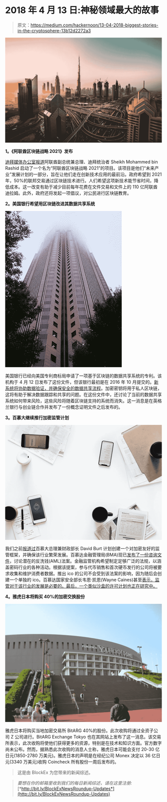 # 2018 年 4 月 13 日:神秘领域最大的故事

> 原文：<https://medium.com/hackernoon/13-04-2018-biggest-stories-in-the-cryptosphere-13b12d2272a3>

![](img/19338689986464dec31b04f6aca04275.png)

**1。《阿联酋区块链战略 2021》发布**

[迪拜媒体办公室报道](http://www.mediaoffice.ae/en/media-center/news/11/4/2018/uae-blockchain-strategy.aspx)阿联酋副总统兼总理、迪拜统治者 Sheikh Mohammed bin Rashid 启动了一个名为“阿联酋区块链战略 2021”的项目。该项目是他们“未来产业”发展计划的一部分，旨在让他们走在创新技术应用的最前沿。政府希望到 2021 年，50%的联邦交易通过区块链技术进行。人们希望这项新技术能节省时间，降低成本。这一改变有助于减少目前每年花费在文件交易和文件上的 110 亿阿联酋迪拉姆。此外，政府还将发起一项倡议，对公民进行区块链教育。

**2。美国银行希望用区块链改进其数据共享系统**

![](img/556c7b5fe8090f03e3574881675e2571.png)

美国银行已经向美国专利商标局申请了一项基于区块链的数据共享系统的专利。该机构于 4 月 12 日发布了这份文件，但该银行最初是在 2016 年 10 月提交的。[新系统将协助数据验证，并确保安全的数据共享流程](https://docs.google.com/document/d/17kwPl85bDT73d9SU_6kBCyCI55lWP4SIhmK1SzEY6H4/edit)。加密密钥将用于私人区块链，这将有助于解决数据跟踪和共享的问题。在这份文件中，还讨论了当前的数据共享系统如何带来风险，这些风险将随着区块链支持的系统而消失。这一消息是在英格兰银行与创业链合作并发布了一份概念证明文件之后发布的。

**3。百慕大继续推行加密监管计划**

![](img/21661a4206dca2d8a8cd7d334d5f5cb8.png)

我们之前[报道过](https://hackernoon.com/22-03-2018-biggest-stories-in-the-cryptosphere-c5fc484fc1e1)百慕大总理兼财政部长 David Burt 计划创建一个对加密友好的监管框架，并确保该行业繁荣发展。百慕达金融管理局(BMA)现已[发布了一份咨询文件](http://www.royalgazette.com/assets/pdf/RG384038411.pdf)，讨论潜在的反洗钱(AML)法案。金融监管机构希望制定足够广泛的法规，以涵盖密码行业的各种活动。根据该提案，参与代币销售和首次硬币发行的公司将被要求收集和维护消费者数据。推出 ico 的公司不会受到该法案的影响，因为随后会创建一个单独的 ico。百慕达国家安全部长韦恩·凯恩(Wayne Caines)甚至[表示，监管对于该行业的发展是必要的。最后，一个类似沙盒的许可计划也正在研究中。](https://www.coindesk.com/bermuda-wants-crypto-regulation-fuel-phenomenal-business-growth/)

**4。雅虎日本将购买 40%的加密交换股份**

![](img/5998c4aca0d477fdf8e4fe086219964c.png)

雅虎日本将购买当地加密交易所 BitARG 40%的股份。此次收购将通过全资子公司 Z 公司进行。BitARG Exchange Tokyo 也在其网站上发布了这一消息。该交易所表示，此次收购将使他们获得更多的资源，特别是在技术和知识方面。官方数字尚未公布。然而，据熟悉此次收购的消息人士称，雅虎日本可能会支付 20-30 亿日元(1850-2780 万美元)。雅虎日本的声明是在经纪公司 Monex 决定以 36 亿日元(3340 万美元)收购 Coincheck 所有股份一周后发布的。

> 这是由 BlockEx 为您带来的新闻综述。

> *要想在你的邮箱里收到我们的每日新闻综述，请在这里注册:*[*http://bit.ly/BlockExNewsRoundup-Updates*](http://bit.ly/BlockExNewsRoundup-Updates)